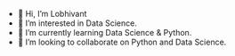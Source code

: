 - 👋 Hi, I’m Lobhivant
- 👀 I’m interested in Data Science.
- 🌱 I’m currently learning Data Science & Python.
- 💞️ I’m looking to collaborate on Python and Data Science.


<!---
7276163278/7276163278 is a ✨ special ✨ repository because its `README.md` (this file) appears on your GitHub profile.
You can click the Preview link to take a look at your changes.
--->
